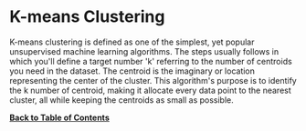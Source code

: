 # K-means Clustering
K-means clustering is defined as one of the simplest, yet popular unsupervised machine learning algorithms. The steps usually follows in which you'll define a target number 'k' referring to the number of centroids you need in the dataset. The centroid is the imaginary or location representing the center of the cluster. This algorithm's purpose is to identify the k number of centroid, making it allocate every data point to the nearest cluster, all while keeping the centroids as small as possible.

[**Back to Table of Contents**](https://github.com/plee0617/IS-170-Binder#table-of-contents)
